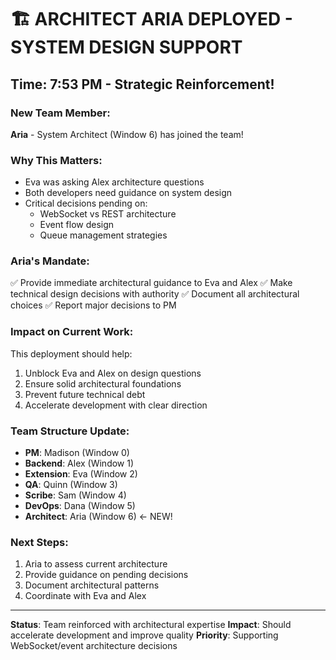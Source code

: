 # 🏗️ ARCHITECT ARIA DEPLOYED - SYSTEM DESIGN SUPPORT

## Time: 7:53 PM - Strategic Reinforcement!

### New Team Member:
**Aria** - System Architect (Window 6) has joined the team!

### Why This Matters:
- Eva was asking Alex architecture questions
- Both developers need guidance on system design
- Critical decisions pending on:
  - WebSocket vs REST architecture
  - Event flow design
  - Queue management strategies

### Aria's Mandate:
✅ Provide immediate architectural guidance to Eva and Alex
✅ Make technical design decisions with authority
✅ Document all architectural choices
✅ Report major decisions to PM

### Impact on Current Work:
This deployment should help:
1. Unblock Eva and Alex on design questions
2. Ensure solid architectural foundations
3. Prevent future technical debt
4. Accelerate development with clear direction

### Team Structure Update:
- **PM**: Madison (Window 0)
- **Backend**: Alex (Window 1)
- **Extension**: Eva (Window 2)
- **QA**: Quinn (Window 3)
- **Scribe**: Sam (Window 4)
- **DevOps**: Dana (Window 5)
- **Architect**: Aria (Window 6) ← NEW!

### Next Steps:
1. Aria to assess current architecture
2. Provide guidance on pending decisions
3. Document architectural patterns
4. Coordinate with Eva and Alex

---
**Status**: Team reinforced with architectural expertise
**Impact**: Should accelerate development and improve quality
**Priority**: Supporting WebSocket/event architecture decisions